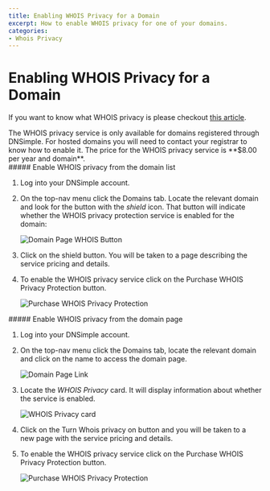 ```yaml
---
title: Enabling WHOIS Privacy for a Domain
excerpt: How to enable WHOIS privacy for one of your domains.
categories:
- Whois Privacy
---
```


# Enabling WHOIS Privacy for a Domain

If you want to know what WHOIS privacy is please checkout [this article](what-is-whois-privacy).

<info>
The WHOIS privacy service is only available for domains registered through DNSimple. For hosted domains you will need to contact your registrar to know how to enable it.
</info>

<info>
The price for the WHOIS privacy service is **$8.00 per year and domain**.
</info>

<div class="section-steps" markdown="1">
##### Enable WHOIS privacy from the domain list

1.  Log into your DNSimple account.
1.  On the top-nav menu click the <label>Domains</label> tab. Locate the relevant domain and look for the button with the *shield* icon. That button will indicate whether the WHOIS privacy protection service is enabled for the domain:

    ![Domain Page WHOIS Button](http://cl.ly/image/0t2C163Q0m2l/enable-whois-domain-list-1.jpg)

1. Click on the shield button. You will be taken to a page describing the service pricing and details.
1. To enable the WHOIS privacy service click on the <label>Purchase WHOIS Privacy Protection</label> button.

    ![Purchase WHOIS Privacy Protection](http://cl.ly/image/2Z2B193y2F03/enable-whois-domain-list-2.jpg)

</div>


<div class="section-steps" markdown="1">
##### Enable WHOIS privacy from the domain page

1.  Log into your DNSimple account.
1.  On the top-nav menu click the <label>Domains</label> tab, locate the relevant domain and click on the name to access the domain page.

    ![Domain Page Link](http://cl.ly/image/3S1U0F2J3d0h/enable-whois-domain-page.jpg)

1. Locate the *WHOIS Privacy* card. It will display information about whether the service is enabled.

    ![WHOIS Privacy card](http://cl.ly/image/2R2w3B3g1n1T/enable-whois-domain-page-2.jpg)

1. Click on the <label>Turn Whois privacy on</label> button and you will be taken to a new page with the service pricing and details.
1. To enable the WHOIS privacy service click on the <label>Purchase WHOIS Privacy Protection</label> button.

    ![Purchase WHOIS Privacy Protection](http://cl.ly/image/2Z2B193y2F03/enable-whois-domain-list-2.jpg)

</div>
